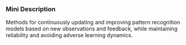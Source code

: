 ### Mini Description

Methods for continuously updating and improving pattern recognition models based on new observations and feedback, while maintaining reliability and avoiding adverse learning dynamics.
